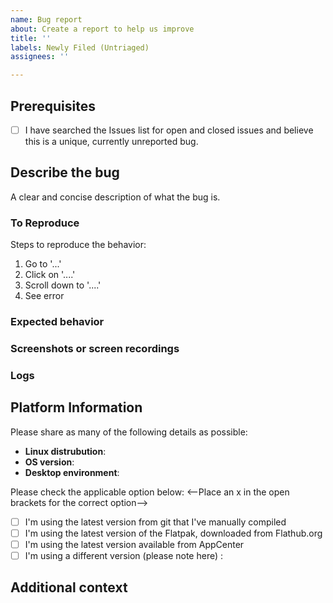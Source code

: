```yaml
---
name: Bug report
about: Create a report to help us improve
title: ''
labels: Newly Filed (Untriaged)
assignees: ''

---
```


<!--

Thank you so much for taking the time to report a bug in Vocal! We want to make the app as robust and enjoyable to use as possible, so contributing bug reports is an important contribution to the project.

A few quick reminders:

By filing an Issue, you are expected to comply with our code of conduct: https://github.com/needle-and-thread/vocal/blob/master/CODE_OF_CONDUCT.md

Please keep in mind that everyone working on Vocal is doing so in their spare time between work and other life commitments, so you may not get an immediate response. It's nothing personal, we're just busy! :) 

Please make sure you preview your issue before saving.

Thanks for helping make Vocal even better!
-->

## Prerequisites
- [ ] I have searched the Issues list for open and closed issues and believe this is a unique, currently unreported bug.

## Describe the bug
A clear and concise description of what the bug is.

### To Reproduce
Steps to reproduce the behavior:
1. Go to '...'
2. Click on '....'
3. Scroll down to '....'
4. See error

### Expected behavior
<!--A clear and concise description of what you expected to happen.-->

### Screenshots or screen recordings
<!--If applicable, add screenshots or screen recordings to help explain your problem.-->

### Logs
<!--If you have any logs after running Vocal from the command line, please paste them here.-->

## Platform Information
Please share as many of the following details as possible:
* **Linux distrubution**:
* **OS version**:
* **Desktop environment**:

Please check the applicable option below:
<--Place an x in the open brackets for the correct option-->
- [ ] I'm using the latest version from git that I've manually compiled
- [ ] I'm using the latest version of the Flatpak, downloaded from Flathub.org
- [ ] I'm using the latest version available from AppCenter
- [ ] I'm using a different version (please note here) : 

## Additional context
<!--Add any other context about the problem here.-->

<!--Thanks again for taking the time to help improve Vocal! We appreciate your help!-->
